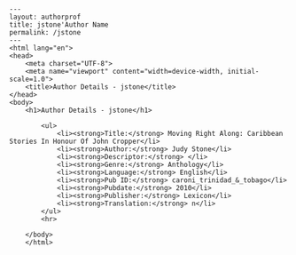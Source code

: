 
    ---
    layout: authorprof
    title: jstone'Author Name 
    permalink: /jstone
    ---
    <html lang="en">
    <head>
        <meta charset="UTF-8">
        <meta name="viewport" content="width=device-width, initial-scale=1.0">
        <title>Author Details - jstone</title>
    </head>
    <body>
        <h1>Author Details - jstone</h1>
        
            <ul>
                <li><strong>Title:</strong> Moving Right Along: Caribbean Stories In Honour Of John Cropper</li>
                <li><strong>Author:</strong> Judy Stone</li>
                <li><strong>Descriptor:</strong> </li>
                <li><strong>Genre:</strong> Anthology</li>
                <li><strong>Language:</strong> English</li>
                <li><strong>Pub ID:</strong> caroni_trinidad_&_tobago</li>
                <li><strong>Pubdate:</strong> 2010</li>
                <li><strong>Publisher:</strong> Lexicon</li>
                <li><strong>Translation:</strong> n</li>
            </ul>
            <hr>
            
        </body>
        </html>
        